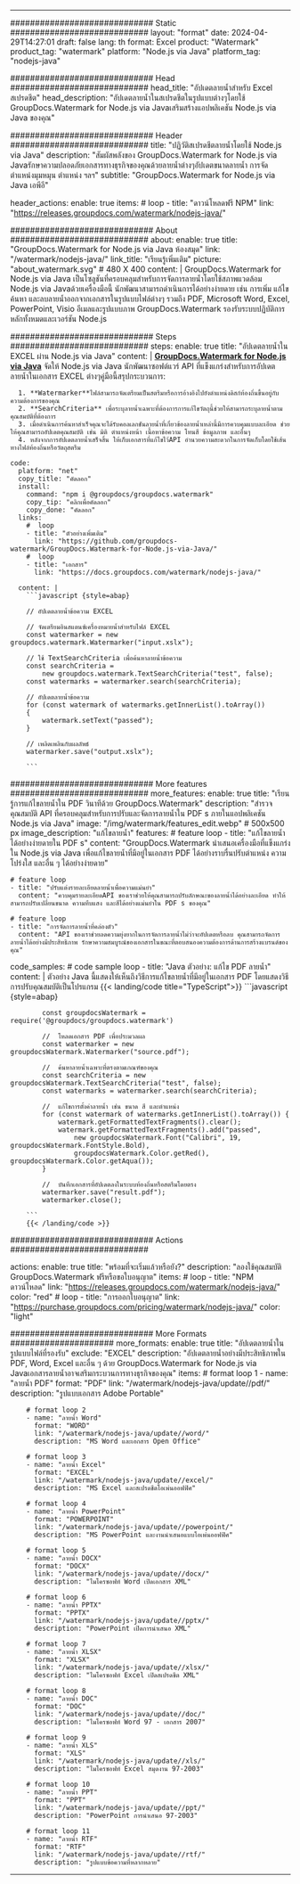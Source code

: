 
---
############################# Static ############################
layout: "format"
date:  2024-04-29T14:27:01
draft: false
lang: th
format: Excel
product: "Watermark"
product_tag: "watermark"
platform: "Node.js via Java"
platform_tag: "nodejs-java"

############################# Head ############################
head_title: "อัปเดตลายน้ำสำหรับ Excel สเปรดชีต"
head_description: "อัปเดตลายน้ำในสเปรดชีตในรูปแบบต่างๆโดยใช้ GroupDocs.Watermark for Node.js via Javaเสริมสร้างแอปพลิเคชัน Node.js via Java ของคุณ"

############################# Header ############################
title: "ปฏิวัติสเปรดชีตลายน้ำโดยใช้ Node.js via Java" 
description: "สัมผัสพลังของ GroupDocs.Watermark for Node.js via Javaรักษาความปลอดภัยเอกสารทางธุรกิจของคุณด้วยลายน้ำต่างๆอัปเดตขนาดลายน้ำ การจัดตำแหน่งมุมหมุน ตำแหน่ง ฯลฯ"
subtitle: "GroupDocs.Watermark for Node.js via Java เอพีอี" 

header_actions:
  enable: true
  items:
    #  loop
    - title: "ดาวน์โหลดฟรี NPM"
      link: "https://releases.groupdocs.com/watermark/nodejs-java/"
      
############################# About ############################
about:
    enable: true
    title: "GroupDocs.Watermark for Node.js via Java ห้องสมุด"
    link: "/watermark/nodejs-java/"
    link_title: "เรียนรู้เพิ่มเติม"
    picture: "about_watermark.svg" # 480 X 400
    content: |
       GroupDocs.Watermark for Node.js via Java เป็นโซลูชันที่ครอบคลุมสำหรับการจัดการลายน้ำโดยใช้สภาพแวดล้อม Node.js via Javaด้วยเครื่องมือนี้ นักพัฒนาสามารถดำเนินการได้อย่างง่ายดาย เช่น การเพิ่ม แก้ไข ค้นหา และลบลายน้ำออกจากเอกสารในรูปแบบไฟล์ต่างๆ รวมถึง PDF, Microsoft Word, Excel, PowerPoint, Visio อีเมลและรูปแบบภาพ GroupDocs.Watermark รองรับระบบปฏิบัติการหลักทั้งหมดและเวอร์ชัน Node.js

############################# Steps ############################
steps:
    enable: true
    title: "อัปเดตลายน้ำใน EXCEL ผ่าน Node.js via Java"
    content: |
      **[GroupDocs.Watermark for Node.js via Java](https://products.groupdocs.com/watermark/nodejs-java/)** จัดให้ Node.js via Java นักพัฒนาซอฟต์แวร์ API ที่แข็งแกร่งสำหรับการอัปเดตลายน้ำในเอกสาร EXCEL ต่างๆคู่มือนี้สรุปกระบวนการ:
      
      1. **Watermarker**ไฟล์สามารถจัดเตรียมเป็นสตรีมหรือการอ้างอิงไปยังตำแหน่งดิสก์ท้องถิ่นขึ้นอยู่กับความต้องการของคุณ
      2. **SearchCriteria** เพื่อระบุลายน้ำเฉพาะที่ต้องการการแก้ไขวัตถุนี้ช่วยให้สามารถระบุลายน้ำตามคุณสมบัติที่ต้องการ
      3. เมื่อดำเนินการค้นหาสำเร็จคุณจะได้รับคอลเลกชันลายน้ำที่เกี่ยวข้องลายน้ำเหล่านี้มีการควบคุมแบบละเอียด ช่วยให้คุณสามารถอัปเดตคุณสมบัติ เช่น มิติ ตำแหน่งหน้า เนื้อหาข้อความ โทนสี ข้อมูลภาพ และอื่นๆ
      4. หลังจากการอัปเดตลายน้ำเสร็จสิ้น ให้เก็บเอกสารที่แก้ไขไว้API อำนวยความสะดวกในการจัดเก็บโดยใช้เส้นทางไฟล์ท้องถิ่นหรือวัตถุสตรีม
   
    code:
      platform: "net"
      copy_title: "คัดลอก"
      install:
        command: "npm i @groupdocs/groupdocs.watermark"
        copy_tip: "คลิกเพื่อคัดลอก"
        copy_done: "คัดลอก"
      links:
        #  loop
        - title: "ตัวอย่างเพิ่มเติม"
          link: "https://github.com/groupdocs-watermark/GroupDocs.Watermark-for-Node.js-via-Java/"
        #  loop
        - title: "เอกสาร"
          link: "https://docs.groupdocs.com/watermark/nodejs-java/"
          
      content: |
        ```javascript {style=abap}

        // อัปเดตลายน้ำข้อความ EXCEL

        // จัดเตรียมอินสแตนซ์เครื่องหมายน้ำสำหรับไฟล์ EXCEL
        const watermarker = new groupdocs.watermark.Watermarker("input.xslx");

        // ใช้ TextSearchCriteria เพื่อค้นหาลายน้ำข้อความ
        const searchCriteria = 
            new groupdocs.watermark.TextSearchCriteria("test", false);
        const watermarks = watermarker.search(searchCriteria);
        
        // อัปเดตลายน้ำข้อความ
        for (const watermark of watermarks.getInnerList().toArray())
        {
            watermark.setText("passed");
        }

        // เพลิดเพลินกับผลลัพธ์
        watermarker.save("output.xslx");
        
        ```            

############################# More features ############################
more_features:
  enable: true
  title: "เรียนรู้การแก้ไขลายน้ำใน PDF วินาทีด้วย GroupDocs.Watermark"
  description: "สำรวจคุณสมบัติ API ที่ครอบคลุมสำหรับการปรับและจัดการลายน้ำใน PDF s ภายในแอปพลิเคชัน Node.js via Java"
  image: "/img/watermark/features_edit.webp" # 500x500 px
  image_description: "แก้ไขลายน้ำ"
  features:
    # feature loop
    - title: "แก้ไขลายน้ำได้อย่างง่ายดายใน PDF s"
      content: "GroupDocs.Watermark นำเสนอเครื่องมือที่แข็งแกร่งใน Node.js via Java เพื่อแก้ไขลายน้ำที่มีอยู่ในเอกสาร PDF ได้อย่างราบรื่นปรับตำแหน่ง ความโปร่งใส และอื่น ๆ ได้อย่างง่ายดาย"

    # feature loop
    - title: "ปรับแต่งรายละเอียดลายน้ำเพื่อความแม่นยำ"
      content: "ควบคุมรายละเอียดAPI ของเราช่วยให้คุณสามารถปรับลักษณะของลายน้ำได้อย่างละเอียด ทำให้สามารถปรับเปลี่ยนขนาด ความทึบแสง และสีได้อย่างแม่นยำใน PDF s ของคุณ"

    # feature loop
    - title: "การจัดการลายน้ำที่คล่องตัว"
      content: "API ของเราช่วยลดความยุ่งยากในการจัดการลายน้ำไม่ว่าจะอัปเดตหรือลบ คุณสามารถจัดการลายน้ำได้อย่างมีประสิทธิภาพ รักษาความสมบูรณ์ของเอกสารในขณะที่ตอบสนองความต้องการด้านการสร้างแบรนด์ของคุณ"
      
  code_samples:
    # code sample loop
    - title: "Java ตัวอย่าง: แก้ไข PDF ลายน้ำ"
      content: |
        ตัวอย่าง Java นี้แสดงให้เห็นถึงวิธีการแก้ไขลายน้ำที่มีอยู่ในเอกสาร PDF โดยแสดงวิธีการปรับคุณสมบัติเป็นโปรแกรม
        {{< landing/code title="TypeScript">}}
        ```javascript {style=abap}
        
            const groupdocsWatermark = require('@groupdocs/groupdocs.watermark')

            //  โหลดเอกสาร PDF เพื่อประมวลผล
            const watermarker = new groupdocsWatermark.Watermarker("source.pdf");

            //  ค้นหาลายน้ำเฉพาะที่ตรงตามเกณฑ์ของคุณ
            const searchCriteria = new groupdocsWatermark.TextSearchCriteria("test", false);
            const watermarks = watermarker.search(searchCriteria);
  
            //  แก้ไขการตั้งค่าลายน้ำ เช่น ขนาด สี และตำแหน่ง
            for (const watermark of watermarks.getInnerList().toArray()) {
                watermark.getFormattedTextFragments().clear();
                watermark.getFormattedTextFragments().add("passed", 
                    new groupdocsWatermark.Font("Calibri", 19, groupdocsWatermark.FontStyle.Bold), 
                    groupdocsWatermark.Color.getRed(), groupdocsWatermark.Color.getAqua());
            }

            //  บันทึกเอกสารที่อัปเดตลงในระบบท้องถิ่นหรือสตรีมโดยตรง
            watermarker.save("result.pdf");
            watermarker.close();

        ```
        {{< /landing/code >}}


############################# Actions ############################

actions:
  enable: true
  title: "พร้อมที่จะเริ่มแล้วหรือยัง?"
  description: "ลองใช้คุณสมบัติ GroupDocs.Watermark ฟรีหรือขอใบอนุญาต"
  items:
    #  loop
    - title: "NPM ดาวน์โหลด"
      link: "https://releases.groupdocs.com/watermark/nodejs-java/"
      color: "red"
        #  loop
    - title: "การออกใบอนุญาต"
      link: "https://purchase.groupdocs.com/pricing/watermark/nodejs-java/"
      color: "light"


############################# More Formats #####################
more_formats:
    enable: true
    title: "อัปเดตลายน้ำในรูปแบบไฟล์ที่รองรับ"
    exclude: "EXCEL"
    description: "อัปเดตลายน้ำอย่างมีประสิทธิภาพใน PDF, Word, Excel และอื่น ๆ ด้วย GroupDocs.Watermark for Node.js via Javaเอกสารลายน้ำอาจเสริมกระบวนการทางธุรกิจของคุณ"
    items: 
        # format loop 1
        - name: "ลายน้ำ PDF"
          format: "PDF"
          link: "/watermark/nodejs-java/update//pdf/"
          description: "รูปแบบเอกสาร Adobe Portable"

        # format loop 2
        - name: "ลายน้ำ Word"
          format: "WORD"
          link: "/watermark/nodejs-java/update//word/"
          description: "MS Word และเอกสาร Open Office"
          
        # format loop 3
        - name: "ลายน้ำ Excel"
          format: "EXCEL"
          link: "/watermark/nodejs-java/update//excel/"
          description: "MS Excel และสเปรดชีตโอเพ่นออฟฟิศ"

        # format loop 4
        - name: "ลายน้ำ PowerPoint"
          format: "POWERPOINT"
          link: "/watermark/nodejs-java/update//powerpoint/"
          description: "MS PowerPoint และงานนำเสนอแบบโอเพ่นออฟฟิศ"

        # format loop 5
        - name: "ลายน้ำ DOCX"
          format: "DOCX"
          link: "/watermark/nodejs-java/update//docx/"
          description: "ไมโครซอฟท์ Word เปิดเอกสาร XML"
          
        # format loop 6
        - name: "ลายน้ำ PPTX"
          format: "PPTX"
          link: "/watermark/nodejs-java/update//pptx/"
          description: "PowerPoint เปิดการนำเสนอ XML"
          
        # format loop 7
        - name: "ลายน้ำ XLSX"
          format: "XLSX"
          link: "/watermark/nodejs-java/update//xlsx/"
          description: "ไมโครซอฟท์ Excel เปิดสเปรดชีต XML"

        # format loop 8
        - name: "ลายน้ำ DOC"
          format: "DOC"
          link: "/watermark/nodejs-java/update//doc/"
          description: "ไมโครซอฟท์ Word 97 - เอกสาร 2007"

        # format loop 9
        - name: "ลายน้ำ XLS"
          format: "XLS"
          link: "/watermark/nodejs-java/update//xls/"
          description: "ไมโครซอฟท์ Excel สมุดงาน 97-2003"

        # format loop 10
        - name: "ลายน้ำ PPT"
          format: "PPT"
          link: "/watermark/nodejs-java/update//ppt/"
          description: "PowerPoint การนำเสนอ 97-2003"

        # format loop 11
        - name: "ลายน้ำ RTF"
          format: "RTF"
          link: "/watermark/nodejs-java/update//rtf/"
          description: "รูปแบบข้อความที่หลากหลาย"

---